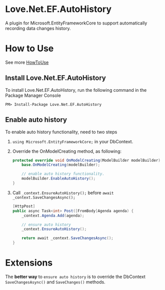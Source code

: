 # Love.Net.EF.AutoHistory
A plugin for Microsoft.EntityFrameworkCore to support automatically recording data changes history.

# How to Use

See more [HowToUse](https://github.com/lovedotnet/Love.Net.EF.AutoHistory/tree/master/src/HowToUse)

## Install Love.Net.EF.AutoHistory

To install Love.Net.EF.AutoHistory, run the following command in the Package Manager Console

`PM> Install-Package Love.Net.EF.AutoHistory`

## Enable auto history

To enable auto history functionality, need to two steps

1. `using Microsoft.EntityFrameworkCore;` in your DbContext.
2. Override the OnModelCreating method, as following:

	```csharp
	protected override void OnModelCreating(ModelBuilder modelBuilder) {
		base.OnModelCreating(modelBuilder);

		// enable auto history functionality.
		modelBuilder.EnableAutoHistory();
	}
	```

3. Call `_context.EnsureAutoHistory();` before `await _context.SaveChangesAsync();`

	```csharp
	[HttpPost]
	public async Task<int> Post([FromBody]Agenda agenda) {
		_context.Agenda.Add(agenda);

		// ensure auto history
		_context.EnsureAutoHistory();

		return await _context.SaveChangesAsync();
	}
	```

# Extensions

The **better way** to `ensure auto history` is to override the DbContext `SaveChangesAsync()` and `SaveChanges()` methods.